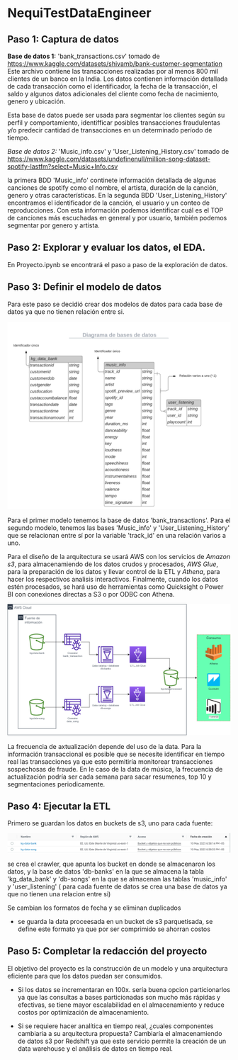 # NequiTestDataEngineer
## Paso 1: Captura de datos

**Base de datos 1:** 'bank_transactions.csv' tomado de https://www.kaggle.com/datasets/shivamb/bank-customer-segmentation 
Este archivo contiene las transacciones realizadas por al menos 800 mil clientes de un banco en la India. Los datos contienen información detallada de cada transacción como el identificador, la fecha de la transacción, el saldo y algunos datos adicionales del cliente como fecha de nacimiento, genero y ubicación.

Esta base de datos puede ser usada para segmentar los clientes según su perfil y comportamiento, identifficar posibles transacciones fraudulentas y/o predecir cantidad de transacciones en un determinado período de tiempo.

*Base de datos 2:* 'Music_info.csv' y 'User_Listening_History.csv' tomado de https://www.kaggle.com/datasets/undefinenull/million-song-dataset-spotify-lastfm?select=Music+Info.csv 

la primera BDD 'Music_info' continete información detallada de algunas canciones de spotify como el nombre, el artista, duración de la canción, genero y otras características. En la segunda BDD 'User_Listening_History' encontramos el identificador de la canción, el usuario y un conteo de reproducciones.
Con esta información podemos identificar cuál es el TOP de canciones más escuchadas en general y por usuario, también podemos segmentar por genero y artista. 

## Paso 2: Explorar y evaluar los datos, el EDA.

En Proyecto.ipynb se encontrará el paso a paso de la exploración de datos.

## Paso 3: Definir el modelo de datos

Para este paso se decidió crear dos modelos de datos para cada base de datos ya que no tienen relación entre si.

![Diagrama de bases de datos .png](https://github.com/manuelarr03/NequiTestDataEngineer/blob/261dbb8dcb146cff66c6b14c6dc393eb7a61e46b/Diagrama%20de%20bases%20de%20datos%20.png)

Para el primer modelo tenemos la base de datos 'bank_transactions'. Para el segundo modelo, tenemos las bases 'Music_info' y 'User_Listening_History' que se relacionan entre sí por la variable 'track_id' en una relación varios a uno. 

Para el diseño de la arquitectura se usará AWS con los servicios de *Amazon s3*, para almacenamiendo de los datos crudos y procesados, *AWS Glue*, para la preparación de los datos y llevar control de la ETL y *Athena*, para hacer los respectivos analisis interactivos. Finalmente, cuando los datos estén procesados, se hará uso de herramientas como Quicksight o Power BI con conexiones directas a S3 o por ODBC con Athena.

![Arquitectura](https://github.com/manuelarr03/NequiTestDataEngineer/blob/1298a08c9ac9c8d8f29492ec6a6dbec5fbf28c74/Arquitectura.png)

La frecuencia de axtualización depende del uso de la data. Para la información transaccional es posible que se necesite identificar en tiempo real las transacciones ya que esto permitiría monitorear transacciones sospechosas de fraude. 
En le caso de la data de música, la frecuencia de actualización podría ser cada semana para sacar resumenes, top 10 y segmentaciones periodicamente.

## Paso 4: Ejecutar la ETL

Primero se guardan los datos en buckets de s3, uno para cada fuente:

![Buckets](https://github.com/manuelarr03/NequiTestDataEngineer/blob/261dbb8dcb146cff66c6b14c6dc393eb7a61e46b/Buckets.png)

se crea el crawler, que apunta los bucket en donde se almacenaron los datos, y la base de datos 'db-banks' en la que se almacena la tabla 'kg_data_bank' y 'db-songs' en la que se almacenan las tablas 'music_info' y 'user_listening' ( para cada fuente de datos se crea una base de datos ya que no tienen una relacion entre si)

Se cambian los formatos de fecha y se eliminan duplicados
* se guarda la data proceesada en un bucket de s3 parquetisada, se define este formato ya que por ser comprimido se ahorran costos
## Paso 5: Completar la redacción del proyecto

El objetivo del proyecto es la construcción de un modelo y una arquitectura eficiente para que los datos puedan ser consumidos.  

* Si los datos se incrementaran en 100x. sería buena opcion particionarlos ya que las consultas a bases particionadas son mucho más rápidas y efectivas, se tiene mayor escalabilidad en el almacenamiento y reduce costos por optimización de almacenamiento.

* Si se requiere hacer analítica en tiempo real, ¿cuales componentes cambiaria a su
arquitectura propuesta? Cambiaría el almacenamiendo de datos s3 por Redshift ya que este servicio permite la creación de un data warehouse y el análisis de datos en tiempo real.
